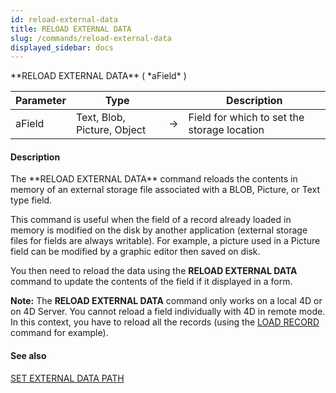```yaml
---
id: reload-external-data
title: RELOAD EXTERNAL DATA
slug: /commands/reload-external-data
displayed_sidebar: docs
---
```


<!--REF #_command_.RELOAD EXTERNAL DATA.Syntax-->**RELOAD EXTERNAL DATA** ( *aField* )<!-- END REF-->
<!--REF #_command_.RELOAD EXTERNAL DATA.Params-->
| Parameter | Type |  | Description |
| --- | --- | --- | --- |
| aField | Text, Blob, Picture, Object | &srarr; | Field for which to set the storage location |

<!-- END REF-->

#### Description 

<!--REF #_command_.RELOAD EXTERNAL DATA.Summary-->The **RELOAD EXTERNAL DATA** command reloads the contents in memory of an external storage file associated with a BLOB, Picture, or Text type field.<!-- END REF-->

This command is useful when the field of a record already loaded in memory is modified on the disk by another application (external storage files for fields are always writable). For example, a picture used in a Picture field can be modified by a graphic editor then saved on disk.

You then need to reload the data using the **RELOAD EXTERNAL DATA** command to update the contents of the field if it displayed in a form.

**Note:** The **RELOAD EXTERNAL DATA** command only works on a local 4D or on 4D Server. You cannot reload a field individually with 4D in remote mode. In this context, you have to reload all the records (using the [LOAD RECORD](load-record.md) command for example).

#### See also 

[SET EXTERNAL DATA PATH](set-external-data-path.md)  